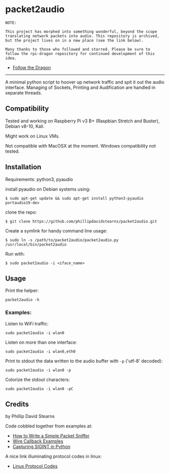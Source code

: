# packet2audio

```
NOTE:

This project has morphed into something wonderful, beyond the scope translating network packets into audio. This repository is archived, but the project lives on in a new place (see the link below).

Many thanks to those who followed and starred. Please be sure to follow the rpi-dragon repository for continued development of this idea.

```

* [Follow the Dragon](https://github.com/phillipdavidstearns/rpi-dragon)

---

A minimal python script to hoover up network traffic and spit it out the audio interface. Managing of Sockets, Printing and Audification are handled in separate threads.

## Compatibility

Tested and working on Raspberry Pi v3 B+ (Raspbian Stretch and Buster), Debian v8-10, Kali.

Might work on Linux VMs.

Not compatible with MacOSX at the moment. Windows compatibility not tested.

## Installation

Requirements: python3, pyaudio

install pyaudio on Debian systems using:

```
$ sudo apt-get update && sudo apt-get install python3-pyaudio portaudio19-dev
```
clone the repo:

```
$ git clone https://github.com/phillipdavidstearns/packet2audio.git
```

Create a symlink for handy command line usage:

```
$ sudo ln -s /path/to/packet2audio/packet2audio.py /usr/local/bin/packet2audio
```

Run with:

```
$ sudo packet2audio -i <iface_name>
```

## Usage

Print the helper:

```
packet2audio -h
```

### Examples:

Listen to WiFi traffic: 

```
sudo packet2audio -i wlan0
```

Listen on more than one interface: 

```
sudo packet2audio -i wlan0,eth0
```

Print to stdout the data written to the audio buffer with `-p` ('utf-8' decoded):

```
sudo packet2audio -i wlan0 -p
```

Colorize the stdout characters:

```
sudo packet2audio -i wlan0 -pC
```

## Credits

by Phillip David Stearns

Code cobbled together from examples at:

* [How to Write a Simple Packet Sniffer](http://www.bitforestinfo.com/2017/01/how-to-write-simple-packet-sniffer.html)
* [Wire Callback Examples](https://people.csail.mit.edu/hubert/pyaudio/#wire-callback-example)
* [Capturing SIGINT in Python](https://stackoverflow.com/questions/1112343/how-do-i-capture-sigint-in-python#1112350)

A nice link illuminating protocol codes in linux:

* [Linux Protocol Codes](https://github.com/torvalds/linux/blob/ead751507de86d90fa250431e9990a8b881f713c/include/uapi/linux/if_ether.h)
